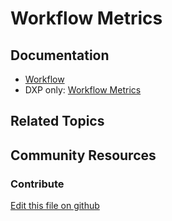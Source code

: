 # Workflow Metrics

## Documentation

* [Workflow](https://learn.liferay.com/dxp/latest/en/process-automation/workflow.html)
* DXP only: [Workflow Metrics](https://learn.liferay.com/dxp/latest/en/process-automation/workflow/using-workflows/using-workflow-metrics.html)

## Related Topics


## Community Resources


### Contribute

[Edit this file on github](https://github.com/olafk/controlpanel-documentation-docs/blob/master/md/74en/com_liferay_portal_workflow_metrics_web_internal_portlet_WorkflowMetricsPortlet.md)
